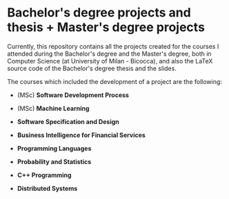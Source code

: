 # Bachelor's degree projects and thesis + Master's degree projects

Currently, this repository contains all the projects created for the courses I attended during the Bachelor's degree and the Master's degree, both in Computer Science (at University of Milan - Bicocca), and also the LaTeX source code of the Bachelor's degree thesis and the slides.


The courses which included the development of a project are the following:

 - (MSc) **Software Development Process**
 - (MSc) **Machine Learning**
 
 - **Software Specification and Design**
 - **Business Intelligence for Financial Services**
 - **Programming Languages**
 - **Probability and Statistics**
 - **C++ Programming**
 - **Distributed Systems**
 
